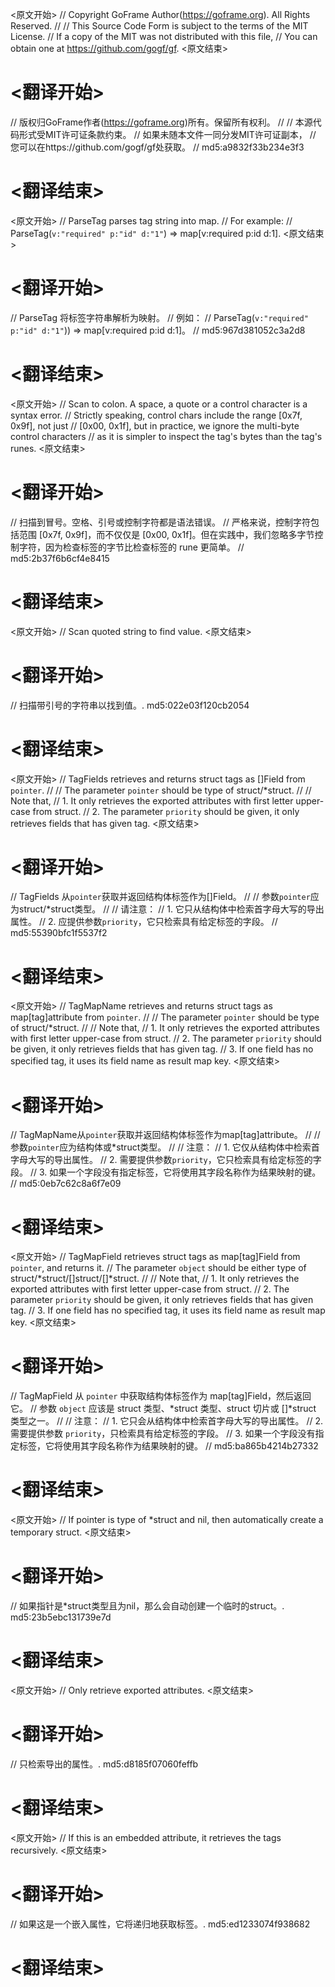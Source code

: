 
<原文开始>
// Copyright GoFrame Author(https://goframe.org). All Rights Reserved.
//
// This Source Code Form is subject to the terms of the MIT License.
// If a copy of the MIT was not distributed with this file,
// You can obtain one at https://github.com/gogf/gf.
<原文结束>

# <翻译开始>
// 版权归GoFrame作者(https://goframe.org)所有。保留所有权利。
//
// 本源代码形式受MIT许可证条款约束。
// 如果未随本文件一同分发MIT许可证副本，
// 您可以在https://github.com/gogf/gf处获取。
// md5:a9832f33b234e3f3
# <翻译结束>


<原文开始>
// ParseTag parses tag string into map.
// For example:
// ParseTag(`v:"required" p:"id" d:"1"`) => map[v:required p:id d:1].
<原文结束>

# <翻译开始>
// ParseTag 将标签字符串解析为映射。
// 例如：
// ParseTag(`v:"required" p:"id" d:"1"`)) => map[v:required p:id d:1]。
// md5:967d381052c3a2d8
# <翻译结束>


<原文开始>
		// Scan to colon. A space, a quote or a control character is a syntax error.
		// Strictly speaking, control chars include the range [0x7f, 0x9f], not just
		// [0x00, 0x1f], but in practice, we ignore the multi-byte control characters
		// as it is simpler to inspect the tag's bytes than the tag's runes.
<原文结束>

# <翻译开始>
// 扫描到冒号。空格、引号或控制字符都是语法错误。
// 严格来说，控制字符包括范围 [0x7f, 0x9f]，而不仅仅是 [0x00, 0x1f]。但在实践中，我们忽略多字节控制字符，因为检查标签的字节比检查标签的 rune 更简单。
// md5:2b37f6b6cf4e8415
# <翻译结束>


<原文开始>
// Scan quoted string to find value.
<原文结束>

# <翻译开始>
// 扫描带引号的字符串以找到值。. md5:022e03f120cb2054
# <翻译结束>


<原文开始>
// TagFields retrieves and returns struct tags as []Field from `pointer`.
//
// The parameter `pointer` should be type of struct/*struct.
//
// Note that,
// 1. It only retrieves the exported attributes with first letter upper-case from struct.
// 2. The parameter `priority` should be given, it only retrieves fields that has given tag.
<原文结束>

# <翻译开始>
// TagFields 从`pointer`获取并返回结构体标签作为[]Field。
//
// 参数`pointer`应为struct/*struct类型。
//
// 请注意：
// 1. 它只从结构体中检索首字母大写的导出属性。
// 2. 应提供参数`priority`，它只检索具有给定标签的字段。
// md5:55390bfc1f5537f2
# <翻译结束>


<原文开始>
// TagMapName retrieves and returns struct tags as map[tag]attribute from `pointer`.
//
// The parameter `pointer` should be type of struct/*struct.
//
// Note that,
// 1. It only retrieves the exported attributes with first letter upper-case from struct.
// 2. The parameter `priority` should be given, it only retrieves fields that has given tag.
// 3. If one field has no specified tag, it uses its field name as result map key.
<原文结束>

# <翻译开始>
// TagMapName从`pointer`获取并返回结构体标签作为map[tag]attribute。
// 
// 参数`pointer`应为结构体或*struct类型。
// 
// 注意：
// 1. 它仅从结构体中检索首字母大写的导出属性。
// 2. 需要提供参数`priority`，它只检索具有给定标签的字段。
// 3. 如果一个字段没有指定标签，它将使用其字段名称作为结果映射的键。
// md5:0eb7c62c8a6f7e09
# <翻译结束>


<原文开始>
// TagMapField retrieves struct tags as map[tag]Field from `pointer`, and returns it.
// The parameter `object` should be either type of struct/*struct/[]struct/[]*struct.
//
// Note that,
// 1. It only retrieves the exported attributes with first letter upper-case from struct.
// 2. The parameter `priority` should be given, it only retrieves fields that has given tag.
// 3. If one field has no specified tag, it uses its field name as result map key.
<原文结束>

# <翻译开始>
// TagMapField 从 `pointer` 中获取结构体标签作为 map[tag]Field，然后返回它。
// 参数 `object` 应该是 struct 类型、*struct 类型、struct 切片或 []*struct 类型之一。
// 
// 注意：
// 1. 它只会从结构体中检索首字母大写的导出属性。
// 2. 需要提供参数 `priority`，只检索具有给定标签的字段。
// 3. 如果一个字段没有指定标签，它将使用其字段名称作为结果映射的键。
// md5:ba865b4214b27332
# <翻译结束>


<原文开始>
// If pointer is type of *struct and nil, then automatically create a temporary struct.
<原文结束>

# <翻译开始>
// 如果指针是*struct类型且为nil，那么会自动创建一个临时的struct。. md5:23b5ebc131739e7d
# <翻译结束>


<原文开始>
// Only retrieve exported attributes.
<原文结束>

# <翻译开始>
// 只检索导出的属性。. md5:d8185f07060feffb
# <翻译结束>


<原文开始>
// If this is an embedded attribute, it retrieves the tags recursively.
<原文结束>

# <翻译开始>
// 如果这是一个嵌入属性，它将递归地获取标签。. md5:ed1233074f938682
# <翻译结束>

